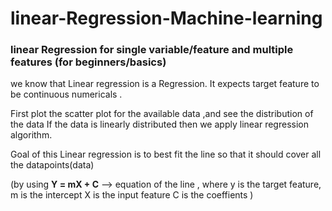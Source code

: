 # linear-Regression-Machine-learning
### linear Regression for single variable/feature and multiple features (for beginners/basics)


we know that Linear regression is a Regression. It expects target feature to be continuous numericals . 

First plot the scatter plot for the available data ,and see the distribution of the data  If the data is linearly distributed then we apply linear regression algorithm. 

Goal of this Linear regression is to best fit the line so that it should cover all the datapoints(data) 

(by using **Y = mX + C** --> equation of the line , where 
  y is the target feature,
  m is the intercept
  X is the input feature
  C is the coeffients )
